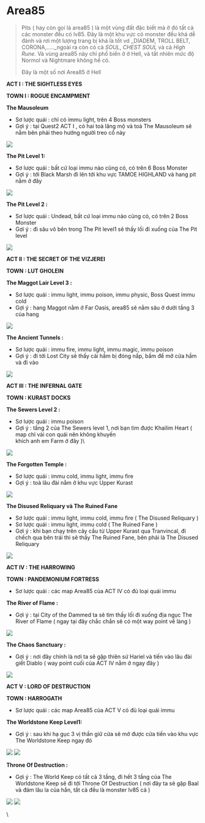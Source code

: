 # Area85

> Pits ( hay còn gọi là area85 ) là một vùng đất đặc biết mà ở đó tất cả các monster đều có lv85. Đây là một khu vực có monster đều khá dễ đánh và rơi một lượng trang bị khá là tốt vd _DIADEM, TROLL BELT, CORONA,….._ngoài ra còn có cả _SOUL_, _CHEST SOUL_ và cả _High Rune._ Và vùng area85 này chỉ phổ biến ở ở Hell, và tất nhiên mức độ Normol và Nightmare không hề có.
>
> Đây là một số nơi Area85 ở Hell&#x20;

**ACT I : THE SIGHTLESS EYES**

**TOWN I : ROGUE ENCAMPMENT**

**The Mausoleum**

* Sơ lược quái : chỉ có immu light, trên 4 Boss monsters
* Gợi ý : tại Quest2 ACT I , có hai toà lăng mộ và toà The Mausoleum sẽ nằm bên phải theo hướng người treo cổ này

![](https://i2.wp.com/tm.diablo2-vn.com/app/uploads/2021/04/Q2-1-300x210.png?resize=300%2C210\&ssl=1)

**The Pit Level 1:**

* Sơ lược quái : bất cứ loại immu nào cũng có, có trên 6 Boss Monster
* Gợi ý : tới Black Marsh đi lên tới khu vực TAMOE HIGHLAND và hang pit nằm ở đây

![](https://i0.wp.com/tm.diablo2-vn.com/app/uploads/2021/04/pit1-300x210.png?resize=300%2C210\&ssl=1)

**The Pit Level 2 :**

* Sơ lược quái : Undead, bất cứ loại immu nào cũng có, có trên 2 Boss Monster
* Gợi ý : đi sâu vô bên trong The Pit level1 sẽ thấy lối đi xuống của The Pit level

![](https://i1.wp.com/tm.diablo2-vn.com/app/uploads/2021/04/pit2-300x210.png?resize=300%2C210\&ssl=1)

**ACT II : THE SECRET OF THE VIZJEREI**

**TOWN : LUT GHOLEIN**

**The Maggot Lair Level 3 :**

* Sơ lược quái : immu light, immu poison, immu physic, Boss Quest immu cold
* Gợi ý : hang Maggot nằm ở Far Oasis, area85 sẽ nằm sâu ở dưới tầng 3 của hang

![](https://i2.wp.com/tm.diablo2-vn.com/app/uploads/2021/04/mgg22-300x210.png?resize=300%2C210\&ssl=1)

**The Ancient Tunnels :**

* Sơ lược quái : immu fire, immu light, immu magic, immu poison
* Gợi ý : đi tới Lost City sẽ thấy cái hầm bị đóng nắp, bấm để mở cửa hầm và đi vào

![](https://i2.wp.com/tm.diablo2-vn.com/app/uploads/2021/04/lostcity-300x194.png?resize=300%2C194\&ssl=1)

**ACT III : THE INFERNAL GATE**

**TOWN : KURAST DOCKS**

**The Sewers Level 2 :**

* Sơ lược quái : immu poison
* Gợi ý : tầng 2 của The Sewers level 1, nơi bạn tìm được Khailim Heart ( map chỉ vài con quái nên không khuyến\
  khích anh em Farm ở đây )\


![](https://i1.wp.com/tm.diablo2-vn.com/app/uploads/2021/04/sewer-1-300x210.png?resize=300%2C210\&ssl=1)

**The Forgotten Temple :**

* Sơ lược quái : immu cold, immu light, immu fire
* Gợi ý : toà lâu đài nằm ở khu vực Upper Kurast

![](https://i2.wp.com/tm.diablo2-vn.com/app/uploads/2021/04/forgot-300x210.png?resize=300%2C210\&ssl=1)

**The Disused Reliquary và The Ruined Fane**

* Sơ lược quái : immu light, immu cold, immu fire ( The Disused Reliquary )
* Sơ lược quái : immu light, immu cold ( The Ruined Fane )
* Gợi ý : khi bạn chạy trên cây cầu từ Upper Kurast qua Tranvincal, đi chếch qua bên trái thì sẽ thấy The Ruined Fane, bên phải là The Disused Reliquary

![](https://i1.wp.com/tm.diablo2-vn.com/app/uploads/2021/04/kurast-300x210.png?resize=300%2C210\&ssl=1)

**ACT IV : THE HARROWING**

**TOWN : PANDEMONIUM  FORTRESS**

* Sơ lược quái : các map Area85 của ACT IV có đủ loại quái immu

**The River of Flame :**

* Gợi ý : tại City of the Dammed ta sẽ tìm thấy lối đi xuống địa ngục The River of Flame ( ngay tại đây chắc chắn sẽ có một way point về làng )

![](https://i0.wp.com/tm.diablo2-vn.com/app/uploads/2021/04/city-300x209.png?resize=300%2C209\&ssl=1)

**The Chaos Sanctuary :**

* Gợi ý : nơi đây chính là nơi ta sẽ gặp thiên sứ Hariel và tiến vào lâu đài giết Diablo ( way point cuối của ACT IV nằm ở ngay đây )

![](https://i2.wp.com/tm.diablo2-vn.com/app/uploads/2021/04/river-2-300x210.png?resize=300%2C210\&ssl=1)

**ACT V : LORD OF DESTRUCTION**

**TOWN : HARROGATH**

* Sơ lược quái : các map Area85 của ACT V có đủ loại quái immu

**The Worldstone Keep Level1:**

* Gợi ý : sau khi hạ gục 3 vị thần giữ cửa sẽ mở được cửa tiến vào khu vực The Worldstone Keep ngay đó

![](https://i0.wp.com/tm.diablo2-vn.com/app/uploads/2021/04/are3-300x210.png?resize=300%2C210\&ssl=1) ![](https://i0.wp.com/tm.diablo2-vn.com/app/uploads/2021/04/worl1-300x210.png?resize=300%2C210\&ssl=1)

**Throne Of Destruction :**

* Gợi ý : The World Keep có tất cả 3 tầng, đi hết 3 tầng của The Worldstone Keep sẽ đi tới Throne Of Destruction ( nơi đây ta sẽ gặp Baal và đám lâu la của hắn, tất cả đều là monster lv85 cả )

![](https://i2.wp.com/tm.diablo2-vn.com/app/uploads/2021/04/throne-1-300x210.png?resize=300%2C210\&ssl=1) ![](https://i2.wp.com/tm.diablo2-vn.com/app/uploads/2021/04/thof-300x210.png?resize=300%2C210\&ssl=1)

\
